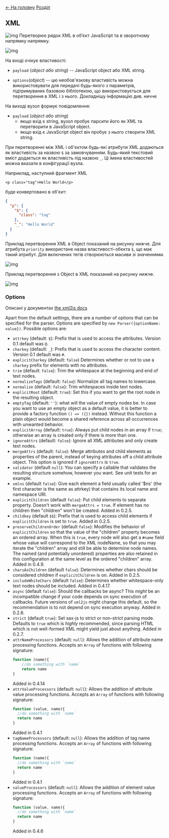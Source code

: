[<- На головну](../)  [Розділ](README.md)

## XML

![img](media/xml.png) Перетворює рядок XML в об’єкт JavaScript та в зворотному напрямку напрямку.

![img](media/xml_cfg.png)

На вході очікує властивості:

- `payload` (*object або string*) -- JavaScript object або XML string.

- `options`(*object*) -- цю необов'язкову властивість можна використовувати для передачі будь-якого з параметрів, підтримуваних базовою бібліотекою, що використовується для перетворення в XML і з нього. Докладнішу інформацію див. ничче 

На виході вузол формує повідомлення:

- `payload` (*object або string*)
  - якщо вхід є string, вузол пробує парсити його як XML та перетворити в JavaScript object.
  - якщо вхід є JavaScript object він пробує з нього створити XML string.

При перетворенні між XML і об'єктом будь-які атрибути XML додаються як властивість за назвою `$` за замовчуванням. Будь-який текстовий вміст додається як властивість під назвою `_`. Ці імена властивостей можна вказати в конфігурації вузла.

Наприклад, наступний фрагмент XML 

```
<p class="tag">Hello World</p>
```


буде конвертовано в об'єкт:

```json
{
  "p": {
    "$": {
      "class": "tag"
    },
    "_": "Hello World"
  }
}
```

Приклад перетворення XML в Object показаний на рисунку нижче. Для атрибута `priority` використане назва властивості-обєкта  `$`, що має такий атрибут. Для включених тегів створюються масиви зі значеннями.

![img](media/xmltoob.png)

Приклад перетворення з Object в XML показаний на рисунку нижче.

![img](media/toxml.png)

### Options

Описані у документах [the xml2js docs](https://github.com/Leonidas-from-XIV/node-xml2js/blob/master/README.md#options)

Apart from the default settings, there are a number of options that can be
specified for the parser. Options are specified by ``new Parser({optionName:
value})``. Possible options are:

  * `attrkey` (default: `$`): Prefix that is used to access the attributes.
    Version 0.1 default was `@`.
  * `charkey` (default: `_`): Prefix that is used to access the character
    content. Version 0.1 default was `#`.
  * `explicitCharkey` (default: `false`) Determines whether or not to use 
    a `charkey` prefix for elements with no attributes.
  * `trim` (default: `false`): Trim the whitespace at the beginning and end of
    text nodes.
  * `normalizeTags` (default: `false`): Normalize all tag names to lowercase.
  * `normalize` (default: `false`): Trim whitespaces inside text nodes.
  * `explicitRoot` (default: `true`): Set this if you want to get the root
    node in the resulting object.
  * `emptyTag` (default: `''`): what will the value of empty nodes be. In case
    you want to use an empty object as a default value, it is better to provide a factory
      function `() => ({})` instead. Without this function a plain object would
    become a shared reference across all occurrences with unwanted behavior.
  * `explicitArray` (default: `true`): Always put child nodes in an array if `true`; otherwise an array is created only if there is more than one.
  * `ignoreAttrs` (default: `false`): Ignore all XML attributes and only create
    text nodes.
  * `mergeAttrs` (default: `false`): Merge attributes and child elements as
    properties of the parent, instead of keying attributes off a child
    attribute object. This option is ignored if `ignoreAttrs` is `true`.
  * `validator` (default `null`): You can specify a callable that validates
    the resulting structure somehow, however you want. See unit tests
    for an example.
  * `xmlns` (default `false`): Give each element a field usually called '$ns'
    (the first character is the same as attrkey) that contains its local name
    and namespace URI.
  * `explicitChildren` (default `false`): Put child elements to separate
    property. Doesn't work with `mergeAttrs = true`. If element has no children
    then "children" won't be created. Added in 0.2.5.
  * `childkey` (default `$$`): Prefix that is used to access child elements if
    `explicitChildren` is set to `true`. Added in 0.2.5.
  * `preserveChildrenOrder` (default `false`): Modifies the behavior of
    `explicitChildren` so that the value of the "children" property becomes an
    ordered array. When this is `true`, every node will also get a `#name` field
    whose value will correspond to the XML nodeName, so that you may iterate
    the "children" array and still be able to determine node names. The named
    (and potentially unordered) properties are also retained in this
    configuration at the same level as the ordered "children" array. Added in
    0.4.9.
  * `charsAsChildren` (default `false`): Determines whether chars should be
    considered children if `explicitChildren` is on. Added in 0.2.5.
  * `includeWhiteChars` (default `false`): Determines whether whitespace-only
     text nodes should be included. Added in 0.4.17.
  * `async` (default `false`): Should the callbacks be async? This *might* be
    an incompatible change if your code depends on sync execution of callbacks.
    Future versions of `xml2js` might change this default, so the recommendation
    is to not depend on sync execution anyway. Added in 0.2.6.
  * `strict` (default `true`): Set sax-js to strict or non-strict parsing mode.
    Defaults to `true` which is *highly* recommended, since parsing HTML which
    is not well-formed XML might yield just about anything. Added in 0.2.7.
  * `attrNameProcessors` (default: `null`): Allows the addition of attribute
    name processing functions. Accepts an `Array` of functions with following
    signature:
    ```javascript
    function (name){
        //do something with `name`
        return name
    }
    ```
    Added in 0.4.14
  * `attrValueProcessors` (default: `null`): Allows the addition of attribute
    value processing functions. Accepts an `Array` of functions with following
    signature:
    ```javascript
    function (value, name){
      //do something with `name`
      return name
    }
    ```
    Added in 0.4.1
  * `tagNameProcessors` (default: `null`): Allows the addition of tag name
    processing functions. Accepts an `Array` of functions with following
    signature:
    ```javascript
    function (name){
      //do something with `name`
      return name
    }
    ```
    Added in 0.4.1
  * `valueProcessors` (default: `null`): Allows the addition of element value
    processing functions. Accepts an `Array` of functions with following
    signature:
    ```javascript
    function (value, name){
      //do something with `name`
      return name
    }
    ```
    Added in 0.4.6